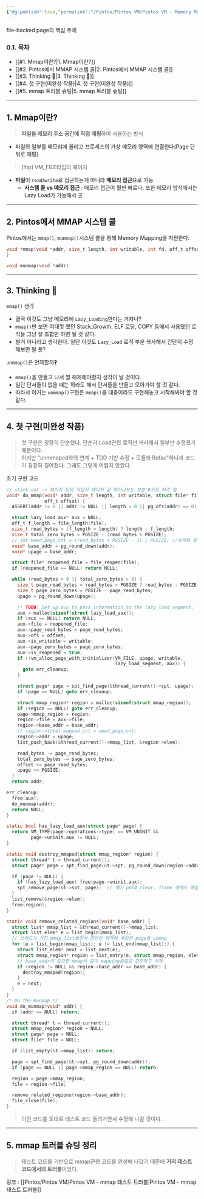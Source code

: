 ```yaml
---
{"dg-publish":true,"permalink":"/Pintos/Pintos VM/Pintos VM - Memory Mapped Files 개념 정리/","noteIcon":"","created":"2025-10-13T19:30:31.780+09:00","updated":"2025-10-15T16:23:17.638+09:00"}
---
```





file-backed page의 핵심 주제
### 0.1.  목차
- [[#1.  Mmap이란?|1.  Mmap이란?]]
- [[#2.  Pintos에서 MMAP 시스템 콜|2.  Pintos에서 MMAP 시스템 콜]]
- [[#3.  Thinking 🤔|3.  Thinking 🤔]]
- [[#4.  첫 구현(미완성 작품)|4.  첫 구현(미완성 작품)]]
- [[#5.  mmap 트러블 슈팅|5.  mmap 트러블 슈팅]]

---
## 1.  Mmap이란?

> **파일을 메모리 주소 공간에 직접 매핑**하여 사용하는 방식 

- 파일의 일부를 메모리에 올리고 프로세스의 가상 메모리 영역에 연결한다(Page 단위로 매핑)
>[!tip] VM_FILE타입의 페이지
- **파일**이 `read`/`write`로 접근하는게 아니라 **메모리 접근**으로 가능 
	- **시스템 콜 vs 메모리 접근** : 메모리 접근이 훨씬 빠르다. 또한 메모리 방식에서는 Lazy Load가 가능해서 굿 


---
## 2.  Pintos에서 MMAP 시스템 콜 
Pintos에서는 `mmap()`, `munmap()`시스템 콜을 통해 Memory Mapping을 지원한다.

```C
void *mmap(void *addr, size_t length, int writable, int fd, off_t offset) {
}
```
```C
void munmap(void *addr) 
```


---
## 3.  Thinking 🤔
`mmap()` 생각 
- 결국 이것도 그냥 메모리에 `Lazy_Loading`한다는 거자나?
- `mmap()`만 보면 여태껏 했던 Stack_Growth, ELF 로딩, COPY 등에서 사용했던 로직들 그냥 잘 조합만 하면 될 것 같다.
- 별거 아니라고 생각한다. 일단 이것도 `Lazy_Load` 로직 부분 복사해서 간단히 수정해보면 될 듯?

`unmmap()`은 언제할까❓
- `mmap()`을 만들고 나서 뭘 해제해야할지 생각이 날 것이다. 
- 일단 단서들이 없을 때는 뭐라도 해서 단서들을 만들고 모아가야 할 것 같다. 
- 따라서 이거는 `unmmap()`구현은 `mmap()`을 대충이라도 구현해놓고 시작해봐야 할 것 같다.

---
## 4.  첫 구현(미완성 작품) 

> 첫 구현은 굉장히 단순했다. 단순히 Load관련 로직만 복사해서 일부만 수정했기 때문이다.<br>
> 하지만 "unmmaped와의 연계 + TDD 기반 수정 + 모듈화 Refac"하니까 코드가 굉장히 길어졌다. 그래도 그렇게 어렵지 않았다.

초기 구현 코드
```c
// stick out -> 페이지 단위 작업시 페이지 끝 튀어나오는 부분 0으로 처리 필
void* do_mmap(void* addr, size_t length, int writable, struct file* file,
              off_t offset) {
  ASSERT(addr != 0 || addr != NULL || length > 0 || pg_ofs(addr) == 0);

  struct lazy_load_aux* aux = NULL;
  off_t f_length = file_length(file);
  size_t read_bytes = (f_length > length) ? length : f_length;
  size_t total_zero_bytes = PGSIZE - (read_bytes % PGSIZE);
  // int need_page_cnt = (read_bytes + PGSIZE - 1) / PGSIZE; //최적화 할 때 쓸거
  void* base_addr = pg_round_down(addr);
  void* upage = base_addr;

  struct file* reopened_file = file_reopen(file);
  if (reopened_file == NULL) return NULL;

  while (read_bytes > 0 || total_zero_bytes > 0) {
    size_t page_read_bytes = read_bytes < PGSIZE ? read_bytes : PGSIZE;
    size_t page_zero_bytes = PGSIZE - page_read_bytes;
    upage = pg_round_down(upage);

    /* TODO: Set up aux to pass information to the lazy_load_segment. */
    aux = malloc(sizeof(struct lazy_load_aux));
    if (aux == NULL) return NULL;
    aux->file = reopened_file;
    aux->page_read_bytes = page_read_bytes;
    aux->ofs = offset;
    aux->is_writable = writable;
    aux->page_zero_bytes = page_zero_bytes;
    aux->is_reopened = true;
    if (!vm_alloc_page_with_initializer(VM_FILE, upage, writable,
                                        lazy_load_segment, aux)) {
      goto err_cleanup;
    }

    struct page* page = spt_find_page(&thread_current()->spt, upage);
    if (page == NULL) goto err_cleanup;

    struct mmap_region* region = malloc(sizeof(struct mmap_region));
    if (region == NULL) goto err_cleanup;
    page->mmap_region = region;
    region->file = aux->file;
    region->base_addr = base_addr;
    // region->total_mapped_cnt = need_page_cnt;
    region->addr = upage;
    list_push_back(&thread_current()->mmap_list, &region->elem);

    read_bytes -= page_read_bytes;
    total_zero_bytes -= page_zero_bytes;
    offset += page_read_bytes;
    upage += PGSIZE;
  }
  return addr;

err_cleanup:
  free(aux);
  do_munmap(addr);
  return NULL;
}

static bool has_lazy_load_aux(struct page* page) {
  return VM_TYPE(page->operations->type) == VM_UNINIT &&
         page->uninit.aux != NULL;
}

static void destroy_mmaped(struct mmap_region* region) {
  struct thread* t = thread_current();
  struct page* page = spt_find_page(&t->spt, pg_round_down(region->addr));

  if (page != NULL) {
    if (has_lazy_load_aux) free(page->uninit.aux);
    spt_remove_page(&t->spt, page);  // 얘가 pml4_clear, frame 해제도 해줌
  }
  list_remove(&region->elem);
  free(region);
}

static void remove_related_regions(void* base_addr) {
  struct list* mmap_list = &thread_current()->mmap_list;
  struct list_elem* e = list_begin(mmap_list);
  // 쓰레드가 가진 mmap_list돌면서 관련된 영역에 매핑된 page들 unmap
  for (e = list_begin(mmap_list); e != list_end(mmap_list);) {
    struct list_elem* next = list_next(e);
    struct mmap_region* region = list_entry(e, struct mmap_region, elem);
    // base_addr이 같으면 mmap시 같이 mapping된걸로 간주하고 삭제
    if (region != NULL && region->base_addr == base_addr) {
      destroy_mmaped(region);
    }
    e = next;
  }
}
/* Do the munmap */
void do_munmap(void* addr) {
  if (addr == NULL) return;

  struct thread* t = thread_current();
  struct mmap_region* region = NULL;
  struct page* page = NULL;
  struct file* file = NULL;

  if (list_empty(&t->mmap_list)) return;

  page = spt_find_page(&t->spt, pg_round_down(addr));
  if (page == NULL || page->mmap_region == NULL) return;

  region = page->mmap_region;
  file = region->file;

  remove_related_regions(region->base_addr);
  file_close(file);
}
```

> 이런 코드를 토대로 테스트 코드 돌려가면서 수정해 나갈 것이다.

---
## 5.  mmap 트러블 슈팅 정리 
> 테스트 코드를 기반으로 mmap관련 코드를 완성해 나갔기 때문에 **거의 테스트 코드에서의 트러블**이었다.

링크 : [[Pintos/Pintos VM/Pintos VM - mmap 테스트 트러블\|Pintos VM - mmap 테스트 트러블]]


